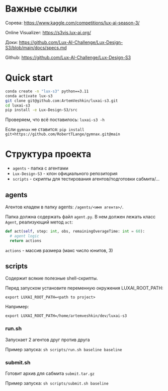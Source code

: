 # Важные ссылки

Сорева: https://www.kaggle.com/competitions/lux-ai-season-3/

Online Visualizer: https://s3vis.lux-ai.org/

Доки: https://github.com/Lux-AI-Challenge/Lux-Design-S3/blob/main/docs/specs.md

Github: https://github.com/Lux-AI-Challenge/Lux-Design-S3

# Quick start

```bash
conda create -n "lux-s3" python==3.11
conda activate lux-s3
git clone git@github.com:ArtemVeshkin/luxai-s3.git
cd luxai-s3
pip install -e Lux-Design-S3/src
```

Проверяем, что всё поставилось: `luxai-s3 -h`

Если `gymnax` не ставится: `pip install git+https://github.com/RobertTLange/gymnax.git@main`

# Структура проекта

* `agents` - папка с агентами
* `Lux-Design-S3` - клон официального репозитория
* `scripts` - скрипты для тестирования агентов/подготовки сабмита/...

## agents

Агентов кладем в папку agents: `/agents/<имя агента>/`.

Папка должна содержать файл `agent.py`. В нем должен лежать класс `Agent`, реализующий метод `act`:

```python
def act(self, step: int, obs, remainingOverageTime: int = 60):
  # agent logic
  return actions 
```

`actions` - массив размера (макс число юнитов, 3)

## scripts

Содержит всякие полезные shell-скрипты.

Перед запуском установите переменную окружения LUXAI_ROOT_PATH:

`export LUXAI_ROOT_PATH=<path to project>`

Например:

`export LUXAI_ROOT_PATH=/home/artemveshkin/dev/luxai-s3`

### run.sh

Запускает 2 агентов друг против друга

Пример запуска: `sh scripts/run.sh baseline baseline`

### submit.sh

Готовит архив для сабмита `submit.tar.gz`

Пример запуска: `sh scripts/submit.sh baseline`
